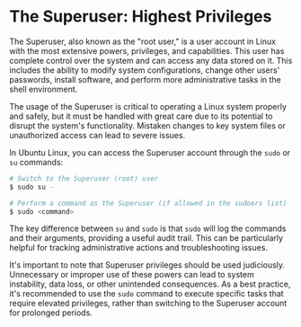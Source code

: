 # The Superuser: Highest Privileges

The Superuser, also known as the "root user," is a user account in Linux with the most extensive powers, privileges, and capabilities. This user has complete control over the system and can access any data stored on it. This includes the ability to modify system configurations, change other users' passwords, install software, and perform more administrative tasks in the shell environment.

The usage of the Superuser is critical to operating a Linux system properly and safely, but it must be handled with great care due to its potential to disrupt the system's functionality. Mistaken changes to key system files or unauthorized access can lead to severe issues.

In Ubuntu Linux, you can access the Superuser account through the `sudo` or `su` commands:

```bash
# Switch to the Superuser (root) user
$ sudo su -

# Perform a command as the Superuser (if allowed in the sudoers list)
$ sudo <command>
```

The key difference between `su` and `sudo` is that `sudo` will log the commands and their arguments, providing a useful audit trail. This can be particularly helpful for tracking administrative actions and troubleshooting issues.

It's important to note that Superuser privileges should be used judiciously. Unnecessary or improper use of these powers can lead to system instability, data loss, or other unintended consequences. As a best practice, it's recommended to use the `sudo` command to execute specific tasks that require elevated privileges, rather than switching to the Superuser account for prolonged periods.
